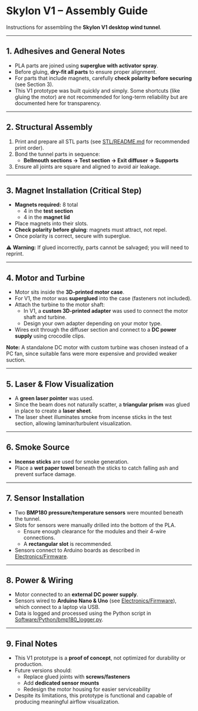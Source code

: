 # Skylon V1 – Assembly Guide

Instructions for assembling the **Skylon V1 desktop wind tunnel**.

---

## 1. Adhesives and General Notes

- PLA parts are joined using **superglue with activator spray**.  
- Before gluing, **dry-fit all parts** to ensure proper alignment.  
- For parts that include magnets, carefully **check polarity before securing** (see Section 3).  
- This V1 prototype was built quickly and simply. Some shortcuts (like gluing the motor) are not recommended for long-term reliability but are documented here for transparency.  

---

## 2. Structural Assembly

1. Print and prepare all STL parts (see [STL/README.md](../STL) for recommended print order).  
2. Bond the tunnel parts in sequence:  
   - **Bellmouth sections → Test section → Exit diffuser → Supports**  
3. Ensure all joints are square and aligned to avoid air leakage.  

---

## 3. Magnet Installation (Critical Step)

- **Magnets required:** 8 total  
  - 4 in the **test section**  
  - 4 in the **magnet lid**  
- Place magnets into their slots.  
- **Check polarity before gluing**: magnets must attract, not repel.  
- Once polarity is correct, secure with superglue.  

⚠️ **Warning:** If glued incorrectly, parts cannot be salvaged; you will need to reprint.  

---

## 4. Motor and Turbine

- Motor sits inside the **3D-printed motor case**.  
- For V1, the motor was **superglued** into the case (fasteners not included).  
- Attach the turbine to the motor shaft:  
  - In V1, a **custom 3D-printed adapter** was used to connect the motor shaft and turbine.  
  - Design your own adapter depending on your motor type.  
- Wires exit through the diffuser section and connect to a **DC power supply** using crocodile clips.  

**Note:** A standalone DC motor with custom turbine was chosen instead of a PC fan, since suitable fans were more expensive and provided weaker suction.  

---

## 5. Laser & Flow Visualization

- A **green laser pointer** was used.  
- Since the beam does not naturally scatter, a **triangular prism** was glued in place to create a **laser sheet**.  
- The laser sheet illuminates smoke from incense sticks in the test section, allowing laminar/turbulent visualization.  

---

## 6. Smoke Source

- **Incense sticks** are used for smoke generation.  
- Place a **wet paper towel** beneath the sticks to catch falling ash and prevent surface damage.  

---

## 7. Sensor Installation

- Two **BMP180 pressure/temperature sensors** were mounted beneath the tunnel.  
- Slots for sensors were manually drilled into the bottom of the PLA.  
  - Ensure enough clearance for the modules and their 4-wire connections.  
  - A **rectangular slot** is recommended.  
- Sensors connect to Arduino boards as described in [Electronics/Firmware](../Electronics).  

---

## 8. Power & Wiring

- Motor connected to an **external DC power supply**.  
- Sensors wired to **Arduino Nano & Uno** (see [Electronics/Firmware](../Electronics)), which connect to a laptop via USB.  
- Data is logged and processed using the Python script in [Software/Python/bmp180_logger.py](../Software).  

---

## 9. Final Notes

- This V1 prototype is a **proof of concept**, not optimized for durability or production.  
- Future versions should:  
  - Replace glued joints with **screws/fasteners**  
  - Add **dedicated sensor mounts**  
  - Redesign the motor housing for easier serviceability  
- Despite its limitations, this prototype is functional and capable of producing meaningful airflow visualization.  
